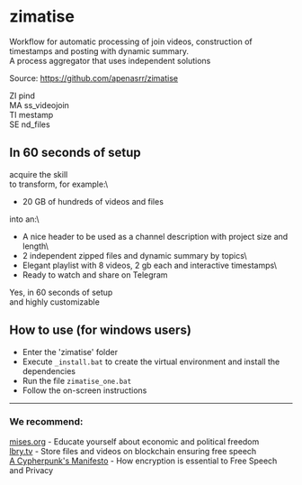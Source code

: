 # zimatise
Workflow for automatic processing of join videos, construction of timestamps and posting with dynamic summary.\
A process aggregator that uses independent solutions

Source: https://github.com/apenasrr/zimatise

ZI pind\
MA ss_videojoin\
TI mestamp\
SE nd_files

## In 60 seconds of setup

acquire the skill\
to transform, for example:\
- 20 GB of hundreds of videos and files

into an:\
- A nice header to be used as a channel description with project size and length\
- 2 independent zipped files and dynamic summary by topics\
- Elegant playlist with 8 videos, 2 gb each and interactive timestamps\
- Ready to watch and share on Telegram

Yes, in 60 seconds of setup\
and highly customizable

## How to use (for windows users)
- Enter the 'zimatise' folder
- Execute `_install.bat` to create the virtual environment and install the dependencies
- Run the file `zimatise_one.bat`
- Follow the on-screen instructions

---

### We recommend:
[mises.org](https://mises.org/) - Educate yourself about economic and political freedom\
[lbry.tv](http://lbry.tv/) - Store files and videos on blockchain ensuring free speech\
[A Cypherpunk's Manifesto](https://www.activism.net/cypherpunk/manifesto.html) - How encryption is essential to Free Speech and Privacy